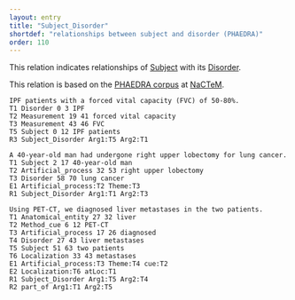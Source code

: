 ```yaml
---
layout: entry
title: "Subject_Disorder"
shortdef: "relationships between subject and disorder (PHAEDRA)"
order: 110
---
```


This relation indicates relationships of [Subject]() with its [Disorder]().

This relation is based on the <a href="http://www.nactem.ac.uk/">PHAEDRA corpus</a> at <a href="http://www.nactem.ac.uk/">NaCTeM</a>.

~~~ ann
IPF patients with a forced vital capacity (FVC) of 50-80%.
T1 Disorder 0 3 IPF
T2 Measurement 19 41 forced vital capacity
T3 Measurement 43 46 FVC
T5 Subject 0 12 IPF patients 
R3 Subject_Disorder Arg1:T5 Arg2:T1
~~~

~~~ ann
A 40-year-old man had undergone right upper lobectomy for lung cancer.
T1 Subject 2 17 40-year-old man
T2 Artificial_process 32 53 right upper lobectomy
T3 Disorder 58 70 lung cancer
E1 Artificial_process:T2 Theme:T3
R1 Subject_Disorder Arg1:T1 Arg2:T3
~~~


~~~ ann
Using PET-CT, we diagnosed liver metastases in the two patients.
T1 Anatomical_entity 27 32 liver
T2 Method_cue 6 12 PET-CT
T3 Artificial_process 17 26 diagnosed
T4 Disorder 27 43 liver metastases
T5 Subject 51 63 two patients
T6 Localization 33 43 metastases
E1 Artificial_process:T3 Theme:T4 cue:T2
E2 Localization:T6 atLoc:T1
R1 Subject_Disorder Arg1:T5 Arg2:T4
R2 part_of Arg1:T1 Arg2:T5
~~~
